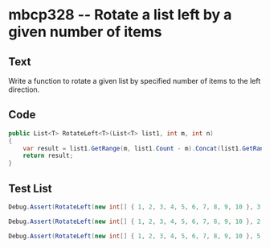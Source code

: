 # mbcp328 -- Rotate a list left by a given number of items

## Text

Write a function to rotate a given list by specified number of items to the left direction.

## Code

```csharp
public List<T> RotateLeft<T>(List<T> list1, int m, int n)
{
    var result = list1.GetRange(m, list1.Count - m).Concat(list1.GetRange(0, n)).ToList();
    return result;
}
```

## Test List

```csharp
Debug.Assert(RotateLeft(new int[] { 1, 2, 3, 4, 5, 6, 7, 8, 9, 10 }, 3, 4).SequenceEqual(new int[] { 4, 5, 6, 7, 8, 9, 10, 1, 2, 3, 4 }));
```

```csharp
Debug.Assert(RotateLeft(new int[] { 1, 2, 3, 4, 5, 6, 7, 8, 9, 10 }, 2, 2).SequenceEqual(new int[] { 3, 4, 5, 6, 7, 8, 9, 10, 1, 2 }));
```

```csharp
Debug.Assert(RotateLeft(new int[] { 1, 2, 3, 4, 5, 6, 7, 8, 9, 10 }, 5, 2).SequenceEqual(new int[] { 6, 7, 8, 9, 10, 1, 2 }));
```
